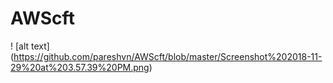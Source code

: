 # AWScft


! [alt text] (https://github.com/pareshvn/AWScft/blob/master/Screenshot%202018-11-29%20at%203.57.39%20PM.png)
